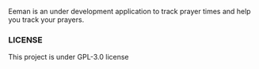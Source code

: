Eeman is an under development application to track prayer times and help you track your prayers.

### LICENSE
This project is under GPL-3.0 license
